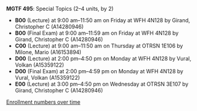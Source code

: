 **MGTF 495**: Special Topics (2–4 units, by 2)

- **B00** (Lecture) at 9:00 am–11:50 am on Friday at WFH 4N128 by Girand, Christopher C (A14280946)
- **B00** (Final Exam) at 9:00 am–11:59 am on Friday at WFH 4N128 by Girand, Christopher C (A14280946)
- **C00** (Lecture) at 9:00 am–11:50 am on Thursday at OTRSN 1E106 by Milone, Mario (A16153894)
- **D00** (Lecture) at 2:00 pm–4:50 pm on Monday at WFH 4N128 by Vural, Volkan (A15359122)
- **D00** (Final Exam) at 2:00 pm–4:59 pm on Monday at WFH 4N128 by Vural, Volkan (A15359122)
- **E00** (Lecture) at 3:00 pm–4:50 pm on Wednesday at OTRSN 3E107 by Girand, Christopher C (A14280946)

[Enrollment numbers over time](./MGTF495.tsv)
